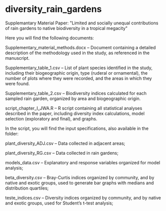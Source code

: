 # diversity_rain_gardens
Supplemantary Material Paper: "Limited and socially unequal contributions of rain gardens to native biodiversity in a tropical megacity"

Here you will find the following documents:

Supplementary_material_methods.docx – Document containing a detailed description of the methodology used in the study, as referenced in the manuscript.

Supplementary_table_1.csv – List of plant species identified in the study, including their biogeographic origin, type (ruderal or ornamental), the number of plots where they were recorded, and the areas in which they were found.

Supplementary_table_2.csv – Biodiversity indices calculated for each sampled rain garden, organized by area and biogeographic origin.

script_chapter_I_JWA.R – R script containing all statistical analyses described in the paper, including diversity index calculations, model selection (exploratory and final), and graphs.

In the script, you will find the input specifications, also available in the folder:

plant_diversity_ADJ.csv – Data collected in adjacent areas;

plant_diversity_RG.csv – Data collected in rain gardens;

models_data.csv – Explanatory and response variables organized for model analysis;

beta_diversity.csv – Bray-Curtis indices organized by community, and by native and exotic groups, used to generate bar graphs with medians and distribution quartiles;

teste_indices.csv – Diversity indices organized by community, and by native and exotic groups, used for Student’s t-test analysis;

